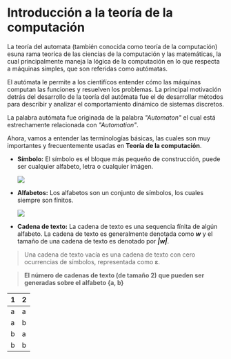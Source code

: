 # Introducción a la teoría de la computación

La teoría del automata (también conocida como teoría de la computación) esuna
rama teoríca de las ciencias de la computación y las matemáticas, la cual
principalmente maneja la lógica de la computación en lo que respecta a máquinas
simples, que son referidas como autómatas.

El autómata le permite a los cientifícos entender cómo las máquinas computan
las funciones y resuelven los problemas. La principal motivación detrás del
desarrollo de la teoría del autómata fue el de desarrollar métodos para
describir y analizar el comportamiento dinámico de sistemas discretos.

La palabra autómata fue originada de la palabra  _"Automaton"_ el cual está
estrechamente relacionada con _"Automation"_.

Ahora, vamos a entender las terminologías básicas, las cuales son muy
importantes y frecuentemente usadas en **Teoría de la computación**.

- **Símbolo:** El símbolo es el bloque más pequeño de construcción, puede ser
cualquier alfabeto, letra o cualquier imágen.

    ![](https://media.geeksforgeeks.org/wp-content/uploads/strng.png)

- **Alfabetos:** Los alfabetos son un conjunto de símbolos, los cuales siempre
   son fínitos.

    ![](https://media.geeksforgeeks.org/wp-content/uploads/alpha1.png)

- **Cadena de texto:** La cadena de texto es una sequencia fínita de algún
   alfabeto. La cadena de texto es generalmente denotada como _**w**_ y el
tamaño de una cadena de texto es denotado por _**|w|**_.

> Una cadena de texto vacía es una cadena de texto con
> cero ocurrencias de símbolos, representada como **ε**.

> **El número de cadenas de texto (de tamaño 2)**
> **que pueden ser generadas sobre el alfabeto {a, b}**

| 1 | 2 |
|---|---|
| a | a |
| a | b |
| b | a |
| b | b |
  


